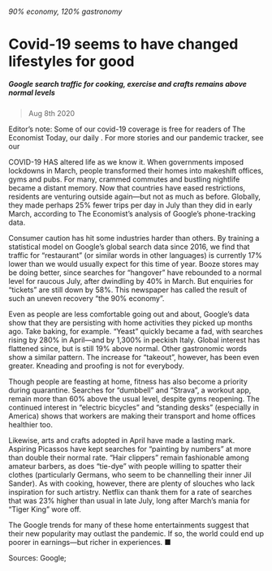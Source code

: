 ###### 90% economy, 120% gastronomy
# Covid-19 seems to have changed lifestyles for good 
##### Google search traffic for cooking, exercise and crafts remains above normal levels 
> Aug 8th 2020 


Editor’s note: Some of our covid-19 coverage is free for readers of The Economist Today, our daily . For more stories and our pandemic tracker, see our 
COVID-19 HAS altered life as we know it. When governments imposed lockdowns in March, people transformed their homes into makeshift offices, gyms and pubs. For many, crammed commutes and bustling nightlife became a distant memory. Now that countries have eased restrictions, residents are venturing outside again—but not as much as before. Globally, they made perhaps 25% fewer trips per day in July than they did in early March, according to The Economist’s analysis of Google’s phone-tracking data.
Consumer caution has hit some industries harder than others. By training a statistical model on Google’s global search data since 2016, we find that traffic for “restaurant” (or similar words in other languages) is currently 17% lower than we would usually expect for this time of year. Booze stores may be doing better, since searches for “hangover” have rebounded to a normal level for raucous July, after dwindling by 40% in March. But enquiries for “tickets” are still down by 58%. This newspaper has called the result of such an uneven recovery “the 90% economy”.

Even as people are less comfortable going out and about, Google’s data show that they are persisting with home activities they picked up months ago. Take baking, for example. “Yeast” quickly became a fad, with searches rising by 280% in April—and by 1,300% in peckish Italy. Global interest has flattened since, but is still 19% above normal. Other gastronomic words show a similar pattern. The increase for “takeout”, however, has been even greater. Kneading and proofing is not for everybody.
Though people are feasting at home, fitness has also become a priority during quarantine. Searches for “dumbbell” and “Strava”, a workout app, remain more than 60% above the usual level, despite gyms reopening. The continued interest in “electric bicycles” and “standing desks” (especially in America) shows that workers are making their transport and home offices healthier too.
Likewise, arts and crafts adopted in April have made a lasting mark. Aspiring Picassos have kept searches for “painting by numbers” at more than double their normal rate. “Hair clippers” remain fashionable among amateur barbers, as does “tie-dye” with people willing to spatter their clothes (particularly Germans, who seem to be channelling their inner Jil Sander). As with cooking, however, there are plenty of slouches who lack inspiration for such artistry. Netflix can thank them for a rate of searches that was 23% higher than usual in late July, long after March’s mania for “Tiger King” wore off.
The Google trends for many of these home entertainments suggest that their new popularity may outlast the pandemic. If so, the world could end up poorer in earnings—but richer in experiences. ■
Sources: Google; 

